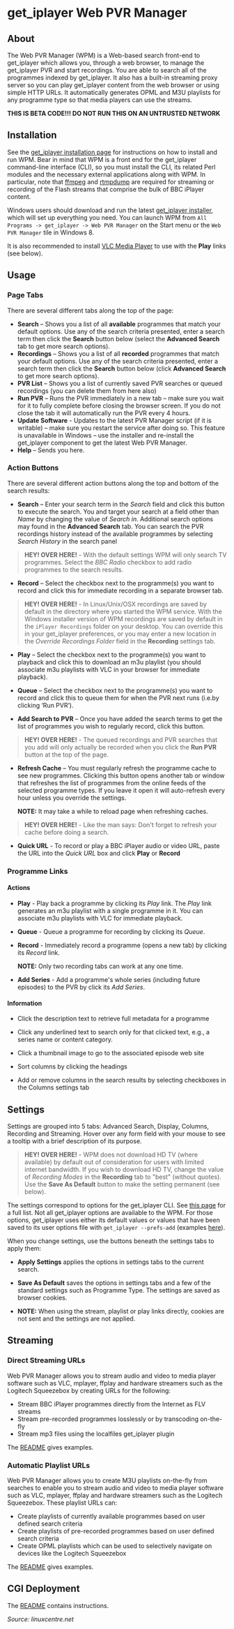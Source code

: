 # get_iplayer Web PVR Manager

## About

The Web PVR Manager (WPM) is a Web-based search front-end to get_iplayer which allows you, through a web browser, to manage the get_iplayer PVR and start recordings. You are able to search all of the programmes indexed by get_iplayer. It also has a built-in streaming proxy server so you can play get_iplayer content from the web browser or using simple HTTP URLs. It automatically generates OPML and M3U playlists for any programme type so that media players can use the streams.

**THIS IS BETA CODE!!! DO NOT RUN THIS ON AN UNTRUSTED NETWORK**

## Installation

See the [get_iplayer installation page](installation) for instructions on how to install and run WPM.  Bear in mind that WPM is a front end for the get_iplayer command-line interface (CLI), so you must install the CLI, its related Perl modules and the necessary external applications along with WPM.  In particular, note that [ffmpeg](http://ffmpeg.org) and [rtmpdump](http://rtmpdump.mplayerhq.hu/) are required for streaming or recording of the Flash streams that comprise the bulk of BBC iPlayer content.

Windows users should download and run the latest [get_iplayer installer](http://www.infradead.org/get_iplayer_win/get_iplayer_setup_latest.exe), which will set up everything you need.  You can launch WPM from `All Programs -> get_iplayer -> Web PVR Manager` on the Start menu or the `Web PVR Manager` tile in Windows 8.

It is also recommended to install [VLC Media Player](http://www.videolan.org/vlc/) to use with the **Play** links (see below).

## Usage

### Page Tabs

There are several different tabs along the top of the page:

- **Search** – Shows you a list of all **available** programmes that match your default options. Use any of the search criteria presented, enter a search term then click the **Search** button below (select the **Advanced Search** tab to get more search options).
- **Recordings** – Shows you a list of all **recorded** programmes that match your default options. Use any of the search criteria presented, enter a search term then click the **Search** button below (click **Advanced Search** to get more search options).
- **PVR List** – Shows you a list of currently saved PVR searches or queued recordings (you can delete them from here also)
- **Run PVR** – Runs the PVR immediately in a new tab – make sure you wait for it to fully complete before closing the browser screen. If you do not close the tab it will automatically run the PVR every 4 hours.
- **Update Software** - Updates to the latest PVR Manager script (if it is writable) – make sure you restart the service after doing so. This feature is unavailable in Windows – use the installer and re-install the get_iplayer component to get the latest Web PVR Manager.
- **Help** – Sends you here.

### Action Buttons

There are several different action buttons along the top and bottom of the search results:

- **Search** – Enter your search term in the *Search* field and click this button to execute the search.  You and target your search at a field other than *Name* by changing the value of *Search in*.  Additional search options may found in the **Advanced Search** tab. You can search the PVR recordings history instead of the available programmes by selecting *Search History* in the search panel

> **HEY! OVER HERE!** - With the default settings WPM will only search TV programmes.  Select the *BBC Radio* checkbox to add radio programmes to the search results.

- **Record** – Select the checkbox next to the programme(s) you want to record and click this for immediate recording in a separate browser tab.

>**HEY! OVER HERE!** - In Linux/Unix/OSX recordings are saved by default in the directory where you started the WPM service. With the Windows installer version of WPM recordings are saved by default in the `iPlayer Recordings` folder on your desktop. You can override this in your get_iplayer preferences, or you may enter a new location in the *Override Recordings Folder* field in the **Recording** settings tab.

- **Play** – Select the checkbox next to the programme(s) you want to playback and click this to download an m3u playlist (you should associate m3u playlists with VLC in your browser for immediate playback).

- **Queue** – Select the checkbox next to the programme(s) you want to record and click this to queue them for when the PVR next runs (i.e.by clicking ‘Run PVR’).

- **Add Search to PVR** – Once you have added the search terms to get the list of programmes you wish to regularly record, click this button.

>**HEY! OVER HERE!** - The queued recordings and PVR searches that you add will only actually be recorded when you click the **Run PVR** button at the top of the page.

- **Refresh Cache** – You must regularly refresh the programme cache to see new programmes. Clicking this button opens another tab or window that refreshes the list of programmes from the online feeds of the selected programme types. If you leave it open it will auto-refresh every hour unless you override the settings.

    **NOTE:** It may take a while to reload page when refreshing caches.

>**HEY! OVER HERE!** - Like the man says: Don't forget to refresh your cache before doing a search.


- **Quick URL** - To record or play a BBC iPlayer audio or video URL, paste the URL into the *Quick URL* box and click **Play** or **Record**


### Programme Links

#### Actions

- **Play** - Play back a programme by clicking its *Play* link. The *Play* link generates an m3u playlist with a single programme in it. You can associate m3u playlists with VLC for immediate playback.

- **Queue** - Queue a programme for recording by clicking its *Queue*.

- **Record** - Immediately record a programme (opens a new tab) by clicking its *Record* link.

	**NOTE:** Only two recording tabs can work at any one time.

- **Add Series** - Add a programme's whole series (including future episodes) to the PVR by click its *Add Series*.


#### Information

- Click the description text to retrieve full metadata for a programme

- Click any underlined text to search only for that clicked text, e.g., a series name or content category.

- Click a thumbnail image to go to the associated episode web site

- Sort columns by clicking the headings

- Add or remove columns in the search results by selecting checkboxes in the Columns settings tab

## Settings

Settings are grouped into 5 tabs: Advanced Search, Display, Columns, Recording and Streaming.  Hover over any form field with your mouse to see a tooltip with a brief description of its purpose.

>**HEY! OVER HERE!** - WPM does not download HD TV (where available) by default out of consideration for users with limited internet bandwidth.  If you wish to download HD TV, change the value of *Recording Modes* in the **Recording** tab to "best" (without quotes).  Use the **Save As Default** button to make the setting permanent (see below).

The settings correspond to options for the get_iplayer CLI.  See [this page](manpage) for a full list.  Not all get_iplayer options are available to the WPM.  For those options, get_iplayer uses either its default values or values that have been saved to its user options file with `get_iplayer --prefs-add` (examples [here](documentation#Saving%20Settings)).

When you change settings, use the buttons beneath the settings tabs to apply them:

- **Apply Settings** applies the options in settings tabs to the current search.

- **Save As Default** saves the options in settings tabs and a few of the standard settings such as Programme Type. The settings are saved as browser cookies.

- **NOTE:** When using the stream, playlist or play links directly, cookies are not sent and the settings are not applied.

## Streaming

### Direct Streaming URLs

Web PVR Manager allows you to stream audio and video to media player
software such as VLC, mplayer, ffplay and hardware streamers such as the
Logitech Squeezebox by creating URLs for the following:

- Stream BBC iPlayer programmes directly from the Internet as FLV streams
- Stream pre-recorded programmes losslessly or by transcoding on-the-fly
- Stream mp3 files using the localfiles get_iplayer plugin

The [README](https://raw.github.com/dinkypumpkin/get_iplayer/master/README-get_iplayer.cgi.txt) gives examples.

### Automatic Playlist URLs

Web PVR Manager allows you to create M3U playlists on-the-fly from searches to enable you to stream audio and video to media player software such as VLC, mplayer, ffplay and hardware streamers such as the Logitech Squeezebox. These playlist URLs can:

- Create playlists of currently available programmes based on user defined search criteria
- Create playlists of pre-recorded programmes based on user defined search criteria
- Create OPML playlists which can be used to selectively navigate on devices like the Logitech Squeezebox

The [README](https://raw.github.com/dinkypumpkin/get_iplayer/master/README-get_iplayer.cgi.txt) gives examples.

## CGI Deployment

The [README](https://raw.github.com/dinkypumpkin/get_iplayer/master/README-get_iplayer.cgi.txt) contains instructions.

*Source: linuxcentre.net*